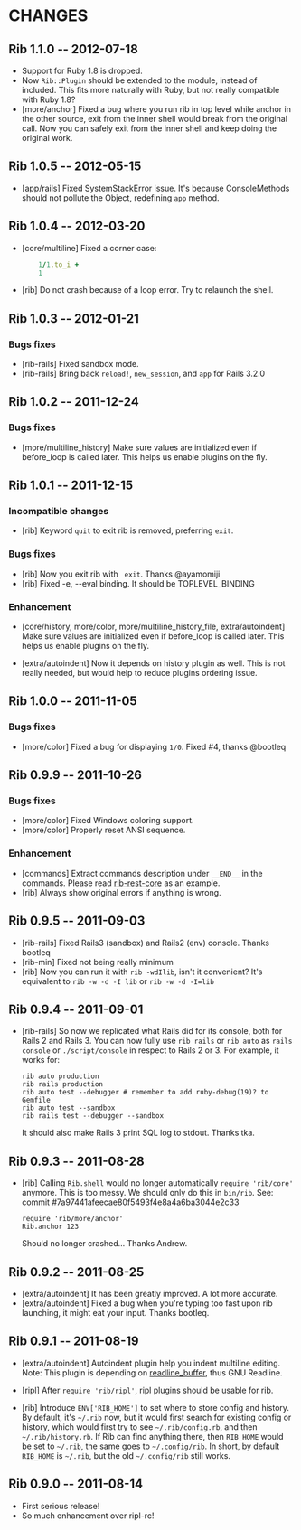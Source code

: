 # CHANGES

## Rib 1.1.0 -- 2012-07-18

* Support for Ruby 1.8 is dropped.
* Now `Rib::Plugin` should be extended to the module, instead of included.
  This fits more naturally with Ruby, but not really compatible with Ruby 1.8?
* [more/anchor] Fixed a bug where you run rib in top level while anchor in
  the other source, exit from the inner shell would break from the original
  call. Now you can safely exit from the inner shell and keep doing the
  original work.

## Rib 1.0.5 -- 2012-05-15

* [app/rails] Fixed SystemStackError issue. It's because ConsoleMethods
  should not pollute the Object, redefining `app` method.

## Rib 1.0.4 -- 2012-03-20

* [core/multiline] Fixed a corner case:

  ``` ruby
      1/1.to_i +
      1
  ```

* [rib] Do not crash because of a loop error. Try to relaunch the shell.

## Rib 1.0.3 -- 2012-01-21

### Bugs fixes

* [rib-rails] Fixed sandbox mode.
* [rib-rails] Bring back `reload!`, `new_session`, and `app` for Rails 3.2.0

## Rib 1.0.2 -- 2011-12-24

### Bugs fixes

* [more/multiline_history] Make sure values are initialized even if
  before_loop is called later. This helps us enable plugins on the fly.

## Rib 1.0.1 -- 2011-12-15

### Incompatible changes

* [rib] Keyword `quit` to exit rib is removed, preferring `exit`.

### Bugs fixes

* [rib] Now you exit rib with ` exit`. Thanks @ayamomiji
* [rib] Fixed -e, --eval binding. It should be TOPLEVEL_BINDING

### Enhancement

* [core/history, more/color, more/multiline_history_file, extra/autoindent]
  Make sure values are initialized even if before_loop is called later.
  This helps us enable plugins on the fly.

* [extra/autoindent] Now it depends on history plugin as well. This is not
  really needed, but would help to reduce plugins ordering issue.

## Rib 1.0.0 -- 2011-11-05

### Bugs fixes

* [more/color] Fixed a bug for displaying `1/0`. Fixed #4, thanks @bootleq

## Rib 0.9.9 -- 2011-10-26

### Bugs fixes

* [more/color] Fixed Windows coloring support.
* [more/color] Properly reset ANSI sequence.

### Enhancement

* [commands] Extract commands description under `__END__` in the commands.
  Please read [rib-rest-core][] as an example.
* [rib] Always show original errors if anything is wrong.

[rib-rest-core]: https://github.com/cardinalblue/rest-core/blob/rest-core-0.7.0/bin/rib-rest-core#L21-22

## Rib 0.9.5 -- 2011-09-03

* [rib-rails] Fixed Rails3 (sandbox) and Rails2 (env) console. Thanks bootleq
* [rib-min] Fixed not being really minimum
* [rib] Now you can run it with `rib -wdIlib`, isn't it convenient?
  It's equivalent to `rib -w -d -I lib` or `rib -w -d -I=lib`

## Rib 0.9.4 -- 2011-09-01

* [rib-rails] So now we replicated what Rails did for its console, both for
  Rails 2 and Rails 3. You can now fully use `rib rails` or `rib auto` as
  `rails console` or `./script/console` in respect to Rails 2 or 3. For
  example, it works for:

      rib auto production
      rib rails production
      rib auto test --debugger # remember to add ruby-debug(19)? to Gemfile
      rib auto test --sandbox
      rib rails test --debugger --sandbox

  It should also make Rails 3 print SQL log to stdout. Thanks tka.

## Rib 0.9.3 -- 2011-08-28

* [rib] Calling `Rib.shell` would no longer automatically `require 'rib/core'`
  anymore. This is too messy. We should only do this in `bin/rib`. See:
  commit #7a97441afeecae80f5493f4e8a4a6ba3044e2c33

      require 'rib/more/anchor'
      Rib.anchor 123

  Should no longer crashed... Thanks Andrew.

## Rib 0.9.2 -- 2011-08-25

* [extra/autoindent] It has been greatly improved. A lot more accurate.
* [extra/autoindent] Fixed a bug when you're typing too fast upon rib
                     launching, it might eat your input. Thanks bootleq.

## Rib 0.9.1 -- 2011-08-19

* [extra/autoindent] Autoindent plugin help you indent multiline editing.
  Note: This plugin is depending on [readline_buffer][], thus GNU Readline.

* [ripl] After `require 'rib/ripl'`, ripl plugins should be usable for rib.

* [rib] Introduce `ENV['RIB_HOME']` to set where to store config and history.
  By default, it's `~/.rib` now, but it would first search for existing
  config or history, which would first try to see `~/.rib/config.rb`, and
  then `~/.rib/history.rb`. If Rib can find anything there, then `RIB_HOME`
  would be set to `~/.rib`, the same goes to `~/.config/rib`.
  In short, by default `RIB_HOME` is `~/.rib`, but the old `~/.config/rib`
  still works.

[readline_buffer]: https://github.com/godfat/readline_buffer

## Rib 0.9.0 -- 2011-08-14

* First serious release!
* So much enhancement over ripl-rc!
